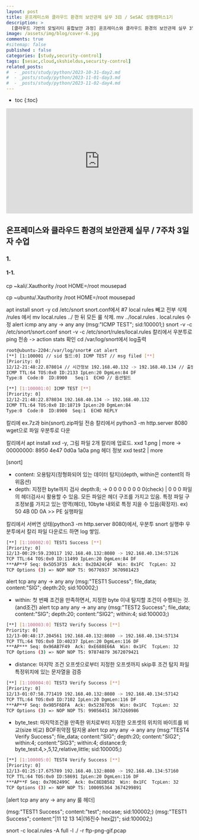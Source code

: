 ```yaml
---
layout: post
title: 온프레미스와 클라우드 환경의 보안관제 실무 3日 / SeSAC 성동캠퍼스1기
description: >
  [클라우드 기반의 모빌리티 융합보안 과정] 온프레미스와 클라우드 환경의 보안관제 실무 3일차 수업입니다. 
image: /assets/img/blog/cover-6.jpg
comments: true
#sitemap: false
published : false
categories: [study,security-control]
tags: [sesac,cloud,skshieldus,security-control]
related_posts:
#  - _posts/study/python/2023-10-31-day2.md
#  - _posts/study/python/2023-11-01-day3.md
#  - _posts/study/python/2023-11-02-day4.md
---
```

* toc
{:toc}

<style>.embed-container { position: relative; padding-bottom: 56.25%; height: 0; overflow: hidden; max-width: 100%; } .embed-container iframe, .embed-container object, .embed-container embed { position: absolute; top: 0; left: 0; width: 100%; height: 100%; }</style><div class='embed-container'><iframe src='https://www.youtube.com/embed/' frameborder='0' allowfullscreen></iframe></div>

## 온프레미스와 클라우드 환경의 보안관제 실무 / 7주차 3일자 수업

### 1. 

#### 1-1. 






cp ~kali/.Xauthority /root
HOME=/root mousepad

cp ~ubuntu/.Xauthority /root
HOME=/root mousepad












apt install snort -y
cd /etc/snort
snort.conf에서 #7 local rules 빼고 전부 삭제
/rules 에서 mv local.rules ../ 한 뒤 모든 룰 삭제.
mv ../local.rules .
local.rules 수정
alert icmp any any -> any any (msg:"ICMP TEST"; sid:100001;)
snort -v -c /etc/snort/snort.conf
snort -v -c /etc/snort/rules/local.rules
칼리에서 우분투로 ping 전송 -> action stats 확인
cd /var/log/snort에서 log출력

```bash
root@ubuntu-2204:/var/log/snort# cat alert 
[**] [1:100001 // sid 필드:0] ICMP TEST // msg filed [**]
[Priority: 0]
12/12-21:48:22.878014 // 시간정보 192.168.40.132 -> 192.168.40.134 // 출발지 아이피와 목적지 아이피
ICMP TTL:64 TOS:0x0 ID:2133 IpLen:20 DgmLen:84 DF
Type:8  Code:0  ID:8900   Seq:1  ECHO // 옵션필드

[**] [1:100001:0] ICMP TEST [**]
[Priority: 0]
12/12-21:48:22.878034 192.168.40.134 -> 192.168.40.132
ICMP TTL:64 TOS:0x0 ID:18719 IpLen:20 DgmLen:84
Type:0  Code:0  ID:8900  Seq:1  ECHO REPLY
```

칼리에 ex.7z과 bin(snort).zip파일 전송
칼리에서 python3 -m http.server 8080
wget으로 파일 우분투로 다운

칼리에서 apt install xxd -y, 그림 파일 2개 칼리에 업로드.
xxd 1.png | more -> 00000000: 8950 4e47 0d0a 1a0a png 헤더 정보
xxd test2 | more 

[snort]
- content: 오용탐지(정형화되어 있는 데이터 탐지)(depth, within은 content의 하위옵션)
- depth: 지정한 byte까지 검사
  depth:8; -> 0 0 0 0 0 0 0 0(check) | 0 0 0
  파일의 헤더검사시 활용할 수 있음. 모든 파일은 헤더 구조를 가지고 있음.
  특정 파일 구조정보를 가지고 있는 영역(헤더), 10byte 내외로 특정 지을 수 있음(확장자). ex) 50 4B 0D 0A >> PE 실행파일

칼리에서 서버연 상태(python3 -m http.server 8080)에서, 우분투 snort 실행中 우분투에서 칼리 파일 다운로드 하면 log 쌓임.
```bash
[**] [1:100002:0] TEST1 Success [**]
[Priority: 0]
12/13-00:29:59.230117 192.168.40.132:8080 -> 192.168.40.134:57126
TCP TTL:64 TOS:0x0 ID:11499 IpLen:20 DgmLen:84 DF
***AP**F Seq: 0x5D53F35  Ack: 0x2DA24C4F  Win: 0x1FC  TcpLen: 32
TCP Options (3) => NOP NOP TS: 96776937 3670981423
```

  alert tcp any any -> any any (msg:"TEST1 Success"; file_data; content:"SIG"; depth:20; sid:100002;)
- within: 첫 번째 조건을 만족하면서, 지정한 byte 이내 탐지할 조건이 수행되는 것.(and조건)
  alert tcp any any -> any any (msg:"TEST2 Success"; file_data; content:"SIG"; depth:20; content:"SIG2"; within:4; sid:100003;)

```bash
[**] [1:100003:0] TEST2 Verify Success [**]
Priority: 0]
12/13-00:48:17.204561 192.168.40.132:8080 -> 192.168.40.134:57134
TCP TTL:64 TOS:0x0 ID:40237 IpLen:20 DgmLen:116 DF
***AP*** Seq: 0x96AB7F49  Ack: 0xE688E66A  Win: 0x1FC  TcpLen: 32
TCP Options (3) => NOP NOP TS: 97874879 3672079421
```
- distance: 마지막 조건 오프셋으로부터 지정한 오프셋까지 skip후 조건 탐지
  파일 특정위치에 있는 문자열을 검증

```bash
[**] [1:100004:0] TEST3 Verify Success [**]
[Priority: 0]
12/13-01:07:58.771419 192.168.40.132:8080 -> 192.168.40.134:57142
TCP TTL:64 TOS:0x0 ID:7102 IpLen:20 DgmLen:116 DF
***AP**F Seq: 0x9B5F6DFA  Ack: 0x52387036  Win: 0x1FC  TcpLen: 32
TCP Options (3) => NOP NOP TS: 99056451 3673260986
```

- byte_test: 마지막조건을 만족한 위치로부터 지정한 오프셋의 위치의 바이트를 비교(size 비교)
  BOF취약점 탐지용
alert tcp any any -> any any (msg:"TEST4 Verify Success"; file_data; content:"SIG"; depth:20; content:"SIG2"; within:4; content:"SIG3"; within:4; distance:9; byte_test:4,>,5,12,relative,little; sid:100005;)

```bash
[**] [1:100005:0] TEST4 Verify Success [**]
[Priority: 0]
12/13-01:25:17.675789 192.168.40.132:8080 -> 192.168.40.134:57160
TCP TTL:64 TOS:0x0 ID:58691 IpLen:20 DgmLen:116 DF
***AP**F Seq: 0x7062499C  Ack: 0xC8EDB582  Win: 0x1FC  TcpLen: 32
TCP Options (3) => NOP NOP TS: 100095364 3674299891
```

[alert tcp any any -> any any 룰 헤더]

(msg:"TEST1 Success"; content:"test"; nocase; sid:100002;)
(msg:"TEST1 Success"; content:"|11 12 13 14|(16진수 hex값)"; sid:100002;)




snort -c local.rules -A full -l ./ -r ftp-png-gif.pcap